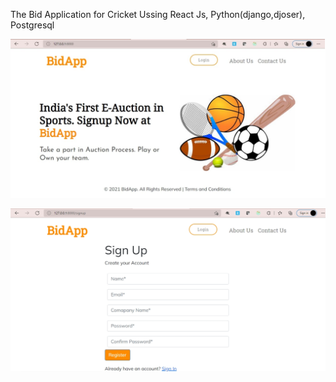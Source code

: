 The Bid Application for Cricket Ussing React Js, Python(django,djoser), Postgresql

![Alt Image text](https://github.com/AmarnathJagatap/BidApplication/blob/master/main.PNG "Optional Title")

![Alt Image text](https://raw.githubusercontent.com/AmarnathJagatap/BidApplication/master/login.PNG?token=GHSAT0AAAAAABQRPWIIPBZON7NXZSSHO6M6YPAFZMA "Optional Title")
